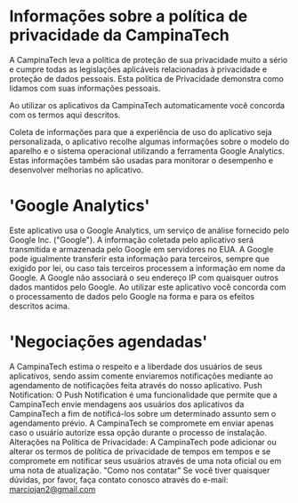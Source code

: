 # Informações sobre a política de privacidade da CampinaTech

A CampinaTech leva a política de proteção de sua privacidade muito a sério e cumpre todas as legislações aplicáveis relacionadas à privacidade e proteção de dados pessoais. Esta política de Privacidade demonstra como lidamos com suas informações pessoais.

Ao utilizar os aplicativos da CampinaTech automaticamente você concorda com os termos aqui descritos.

Coleta de informações para que a experiência de uso do aplicativo seja personalizada, o aplicativo recolhe algumas informações sobre o modelo do aparelho e o sistema operacional utilizando a ferramenta Google Analytics. Estas informações também são usadas para monitorar o desempenho e desenvolver melhorias no aplicativo.

# 'Google Analytics'
Este aplicativo usa o Google Analytics, um serviço de análise fornecido pelo Google Inc. ("Google"). A informação coletada pelo aplicativo será transmitida e armazenada pelo Google em servidores no EUA. A Google pode igualmente transferir esta informação para terceiros, sempre que exigido por lei, ou caso tais terceiros processem a informação em nome da Google. A Google não associará o seu endereço IP com quaisquer outros dados mantidos pelo Google. Ao utilizar este aplicativo você concorda com o processamento de dados pelo Google na forma e para os efeitos descritos acima.

# 'Negociações agendadas'
A CampinaTech estima o respeito e a liberdade dos usuários de seus aplicativos, sendo assim comente enviaremos notificações mediante ao agendamento de notificações feita através do nosso aplicativo.
Push Notification: O Push Notification é uma funcionalidade que permite que a CampinaTech envie mendagens aos usuários dos aplicativos da CampinaTech a fim de notificá-los sobre um determinado assunto sem o agendamento prévio. A CampinaTech se compromete em enviar apenas caso o usuário autorize essa opção durante o processo de instalação.
Alterações na Política de Privacidade: A CampinaTech pode adicionar ou alterar os termos de política de privacidade de tempos em tempos e se compromete em notificar seus usuários através de uma nota oficial ou em uma nota de atualização.
"Como nos contatar"
Se você tiver quaisquer dúvidas, por favor, faça contato conosco através do e-mail: marciojan2@gmail.com
